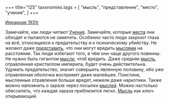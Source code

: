+++
title="125"
taxonomies.tags = [
 "мысль",
 "представление",
 "место",
 "учение",
]
+++

[Иерархия 1931г](/agni/1931)

Замечайте, как люди читают [Учение](/tags/учение). Замечайте, которые [места](/tags/место) они обходят и пытаются не заметить. Особенно часто люди закроют глаза на всё, относящееся к предательству и к психическому убийству. Не желают даже [представить](/tags/представление), что они могут вредить [мыслями](/tags/[мысль](/tags/мысль)) на расстоянии. Так люди избегают того, в чём они чаще другого повинны. Не нужно быть гигантом [мысли](/tags/[мысль](/tags/мысль)), чтоб вредить. Даже средняя [мысль](/tags/мысль), отравленная кристаллом империла, будет очень действительна. Удумать предательство, значит совершить явленную половину, ибо уже отравленная оболочка воспримет даже малейшее. Поистине, мысленные отравления больше вредят, нежели даже наркотики. Также можно напомнить о заразе через посылки [мыслей](/tags/мысль). Можно настолько обессилеть, что каждая зараза приблизится легко. [Мысль](/tags/мысль) как ключ открывающий.   

